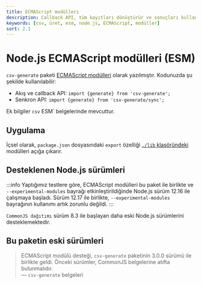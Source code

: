 ```yaml
---
title: ECMAScript modülleri
description: Callback API, tüm kayıtları dönüştürür ve sonuçları kullanıcı tarafından sağlanan bir işleve geçirilen tek bir veri kümesine tamponlar. Bu belgede, Node.js ECMAScript modülleri ve ilgili detaylar ele alınmaktadır.
keywords: [csv, üret, esm, node.js, ECMAScript, modüller]
sort: 2.1
---
```


# Node.js ECMAScript modülleri (ESM)

`csv-generate` paketi [ECMAScript modülleri](https://nodejs.org/api/esm.html) olarak yazılmıştır. Kodunuzda şu şekilde kullanılabilir:

* Akış ve callback API: `import {generate} from 'csv-generate';`
* Senkron API: `import {generate} from 'csv-generate/sync';`

Ek bilgiler `csv` ESM` belgelerinde mevcuttur.

## Uygulama

İçsel olarak, `package.json` dosyasındaki `export` özelliği [`./lib` klasöründeki](https://github.com/adaltas/node-csv/tree/master/packages/csv-generate/lib) modülleri açığa çıkarır.

## Desteklenen Node.js sürümleri

:::info
Yaptığımız testlere göre, ECMAScript modülleri bu paket ile birlikte ve `--experimental-modules` bayrağı etkinleştirildiğinde Node.js sürüm 12.16 ile çalışmaya başladı. Sürüm 12.17 ile birlikte, `--experimental-modules` bayrağının kullanımı artık zorunlu değildi.
:::

`CommonJS dağıtımı` sürüm 8.3 ile başlayan daha eski Node.js sürümlerini desteklemektedir.

## Bu paketin eski sürümleri

> ECMAScript modülü desteği, `csv-generate` paketinin 3.0.0 sürümü ile birlikte geldi. Önceki sürümler, CommonJS belgelerine atıfta bulunmalıdır.  
> — `csv-generate` belgeleri